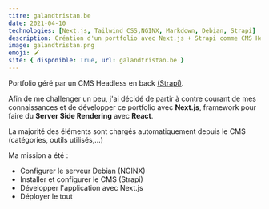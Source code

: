 ```yaml
---
titre: galandtristan.be
date: 2021-04-10
technologies: [Next.js, Tailwind CSS,NGINX, Markdown, Debian, Strapi]
description: Création d'un portfolio avec Next.js + Strapi comme CMS Headlass
image: galandtristan.png
emoji: 🖌
site: { disponible: True, url: galandtristan.be }
---
```


Portfolio géré par un CMS Headless en back [(Strapi)](https://strapi.io).

Afin de me challenger un peu, j'ai décidé de partir à contre courant de mes connaissances et de développer ce portfolio avec **Next.js**, framework pour faire du **Server Side Rendering** avec **React**.

La majorité des éléments sont chargés automatiquement depuis le CMS (catégories, outils utilisés,...)

Ma mission a été :
- Configurer le serveur Debian (NGINX)
- Installer et configurer le CMS (Strapi)
- Développer l'application avec Next.js
- Déployer le tout
